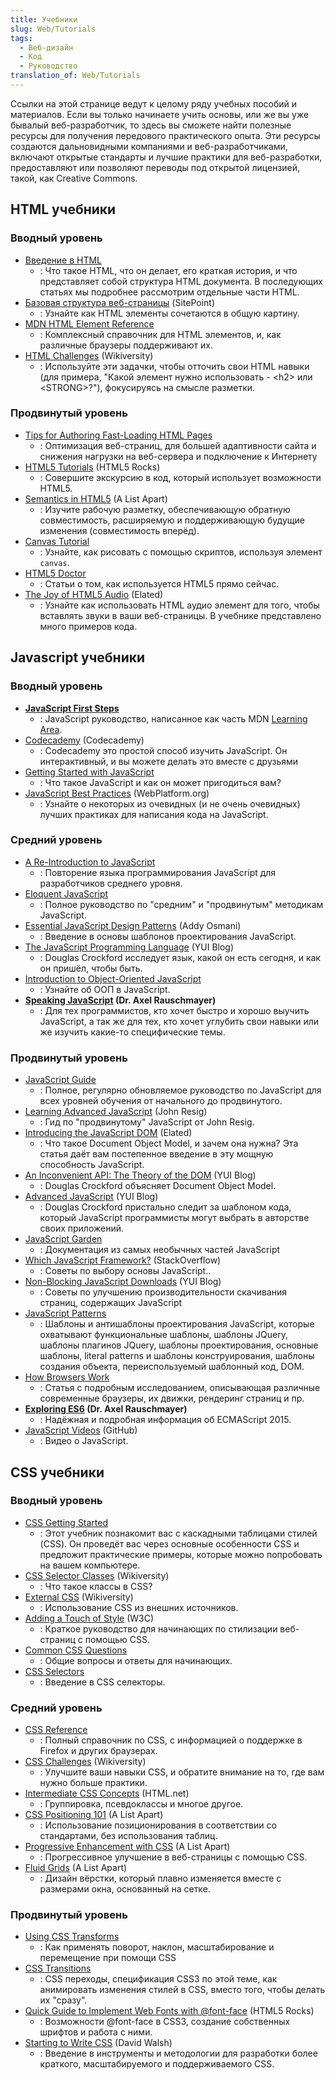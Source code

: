 ```yaml
---
title: Учебники
slug: Web/Tutorials
tags:
  - Веб-дизайн
  - Код
  - Руководство
translation_of: Web/Tutorials
---
```


Ссылки на этой странице ведут к целому ряду учебных пособий и материалов. Если вы только начинаете учить основы, или же вы уже бывалый веб-разработчик, то здесь вы сможете найти полезные ресурсы для получения передового практического опыта. Эти ресурсы создаются дальновидными компаниями и веб-разработчиками, включают открытые стандарты и лучшие практики для веб-разработки, предоставляют или позволяют переводы под открытой лицензией, такой, как Creative Commons.

## HTML учебники

### Вводный уровень

- [Введение в HTML](/ru/docs/Web/Guide/HTML/Introduction)
  - : Что такое HTML, что он делает, его краткая история, и что представляет собой структура HTML документа. В последующих статьях мы подробнее рассмотрим отдельные части HTML.
- [Базовая структура веб-страницы](http://reference.sitepoint.com/html/page-structure) (SitePoint)
  - : Узнайте как HTML элементы сочетаются в общую картину.
- [MDN HTML Element Reference](/ru/docs/HTML/Element)
  - : Комплексный справочник для HTML элементов, и, как различные браузеры поддерживают их.
- [HTML Challenges](http://wikiversity.org/wiki/Web_Design/HTML_Challenges) (Wikiversity)
  - : Используйте эти задачки, чтобы отточить свои HTML навыки (для примера, "Какой элемент нужно использовать - \<h2> или \<STRONG>?"), фокусируясь на смысле разметки.

### Продвинутый уровень

- [Tips for Authoring Fast-Loading HTML Pages](/ru/docs/Tips_for_Authoring_Fast-loading_HTML_Pages)
  - : Оптимизация веб-страниц, для большей адаптивности сайта и снижения нагрузки на веб-сервера и подключение к Интернету
- [HTML5 Tutorials](http://www.html5rocks.com/tutorials/) (HTML5 Rocks)
  - : Совершите экскурсию в код, который использует возможности HTML5.
- [Semantics in HTML5](http://www.alistapart.com/articles/semanticsinhtml5/) (A List Apart)
  - : Изучите рабочую разметку, обеспечивающую обратную совместимость, расширяемую и поддерживающую будущие изменения (совместимость вперёд).
- [Canvas Tutorial](/ru/docs/Canvas_tutorial)
  - : Узнайте, как рисовать с помощью скриптов, используя элемент `canvas`.
- [HTML5 Doctor](http://html5doctor.com/)
  - : Статьи о том, как используется HTML5 прямо сейчас.
- [The Joy of HTML5 Audio](http://www.elated.com/articles/html5-audio/) (Elated)
  - : Узнайте как использовать HTML аудио элемент для того, чтобы вставлять звуки в ваши веб-страницы. В учебнике представлено много примеров кода.

## Javascript учебники

### Вводный уровень

- **[JavaScript First Steps](/ru/docs/Learn/JavaScript/First_steps)**
  - : JavaScript руководство, написанное как часть MDN [Learning Area](/ru/docs/Learn).
- [Codecademy](http://www.codecademy.com/) (Codecademy)
  - : Codecademy это простой способ изучить JavaScript. Он интерактивный, и вы можете делать это вместе с друзьями
- [Getting Started with JavaScript](/ru/docs/Learn/Getting_started_with_the_web/JavaScript_basics)
  - : Что такое JavaScript и как он может пригодиться вам?
- [JavaScript Best Practices](http://dev.opera.com/articles/view/javascript-best-practices/) (WebPlatform.org)
  - : Узнайте о некоторых из очевидных (и не очень очевидных) лучших практиках для написания кода на JavaScript.

### Средний уровень

- [A Re-Introduction to JavaScript](/ru/docs/A_re-introduction_to_JavaScript)
  - : Повторение языка программирования JavaScript для разработчиков среднего уровня.
- [Eloquent JavaScript](http://eloquentjavascript.net/contents.html)
  - : Полное руководство по "средним" и "продвинутым" методикам JavaScript.
- [Essential JavaScript Design Patterns](http://www.addyosmani.com/resources/essentialjsdesignpatterns/book/) (Addy Osmani)
  - : Введение в основы шаблонов проектирования JavaScript.
- [The JavaScript Programming Language](http://www.yuiblog.com/blog/2007/01/24/video-crockford-tjpl/) (YUI Blog)
  - : Douglas Crockford исследует язык, какой он есть сегодня, и как он пришёл, чтобы быть.
- [Introduction to Object-Oriented JavaScript](/ru/docs/Introduction_to_Object-Oriented_JavaScript)
  - : Узнайте об ООП в JavaScript.
- **[Speaking JavaScript](http://speakingjs.com/es5/) (Dr. Axel Rauschmayer)**
  - : Для тех программистов, кто хочет быстро и хорошо выучить JavaScript, а так же для тех, кто хочет углубить свои навыки или же изучить какие-то специфические темы.

### Продвинутый уровень

- [JavaScript Guide](/ru/docs/JavaScript/Guide)
  - : Полное, регулярно обновляемое руководство по JavaScript для всех уровней обучения от начального до продвинутого.
- [Learning Advanced JavaScript](http://ejohn.org/apps/learn/) (John Resig)
  - : Гид по "продвинутому" JavaScript от John Resig.
- [Introducing the JavaScript DOM](http://www.elated.com/articles/javascript-dom-intro/) (Elated)
  - : Что такое Document Object Model, и зачем она нужна? Эта статья даёт вам постепенное введение в эту мощную способность JavaScript.
- [An Inconvenient API: The Theory of the DOM](http://yuiblog.com/blog/2006/10/20/video-crockford-domtheory/) (YUI Blog)
  - : Douglas Crockford объясняет Document Object Model.
- [Advanced JavaScript](http://yuiblog.com/blog/2006/11/27/video-crockford-advjs/) (YUI Blog)
  - : Douglas Crockford пристально следит за шаблоном кода, который JavaScript программисты могут выбрать в авторстве своих приложений.
- [JavaScript Garden](http://bonsaiden.github.com/JavaScript-Garden/)
  - : Документация из самых необычных частей JavaScript
- [Which JavaScript Framework?](http://webcache.googleusercontent.com/search?q=cache:CJYRO48hw9EJ:stackoverflow.com/questions/394601/which-javascript-framework-jquery-vs-dojo-vs) (StackOverflow)
  - : Советы по выбору основы JavaScript..
- [Non-Blocking JavaScript Downloads](http://yuiblog.com/blog/2008/07/22/non-blocking-scripts/) (YUI Blog)
  - : Советы по улучшению производительности скачивания страниц, содержащих JavaScript
- [JavaScript Patterns](http://shichuan.github.io/javascript-patterns)
  - : Шаблоны и антишаблоны проектирования JavaScript, которые охватывают функциональные шаблоны, шаблоны JQuery, шаблоны плагинов JQuery, шаблоны проектирования, основные шаблоны, literal patterns и шаблоны конструирования, шаблоны создания объекта, переиспользуемый шаблонный код, DOM.
- [How Browsers Work](http://www.html5rocks.com/en/tutorials/internals/howbrowserswork/)
  - : Статья с подробным исследованием, описывающая различные современные браузеры, их движки, рендеринг страниц и пр.
- **[Exploring ES6](http://exploringjs.com/es6/) (Dr. Axel Rauschmayer)**
  - : Надёжная и подробная информация об ECMAScript 2015.
- [JavaScript Videos](https://github.com/bolshchikov/js-must-watch) (GitHub)
  - : Видео о JavaScript.

## CSS учебники

### Вводный уровень

- [CSS Getting Started](/ru/docs/CSS/Getting_Started)
  - : Этот учебник познакомит вас с каскадными таблицами стилей (CSS). Он проведёт вас через основные особенности CSS и предложит практические примеры, которые можно попробовать на вашем компьютере.
- [CSS Selector Classes](http://en.wikiversity.org/wiki/Web_Design/CSS_Classes) (Wikiversity)
  - : Что такое классы в CSS?
- [External CSS](http://en.wikiversity.org/wiki/Web_Design/External_CSS) (Wikiversity)
  - : Использование CSS из внешних источников.
- [Adding a Touch of Style](http://www.w3.org/MarkUp/Guide/Style) (W3C)
  - : Краткое руководство для начинающих по стилизации веб-страниц с помощью CSS.
- [Common CSS Questions](/ru/docs/Common_CSS_Questions)
  - : Общие вопросы и ответы для начинающих.
- [CSS Selectors](/ru/docs/Web/Guide/CSS/Getting_started/Selectors)
  - : Введение в CSS селекторы.

### Средний уровень

- [CSS Reference](/ru/docs/CSS/CSS_Reference)
  - : Полный справочник по CSS, с информацией о поддержке в Firefox и других браузерах.
- [CSS Challenges](http://en.wikiversity.org/wiki/Web_Design/CSS_challenges) (Wikiversity)
  - : Улучшите ваши навыки CSS, и обратите внимание на то, где вам нужно больше практики.
- [Intermediate CSS Concepts](http://www.html.net/tutorials/css/) (HTML.net)
  - : Группировка, псевдоклассы и многое другое.
- [CSS Positioning 101](http://www.alistapart.com/articles/css-positioning-101/) (A List Apart)
  - : Использование позиционирования в соответствии со стандартами, без использования таблиц.
- [Progressive Enhancement with CSS](http://www.alistapart.com/articles/progressiveenhancementwithcss/) (A List Apart)
  - : Прогрессивное улучшение в веб-страницы с помощью CSS.
- [Fluid Grids](http://www.alistapart.com/articles/fluidgrids/) (A List Apart)
  - : Дизайн вёрстки, который плавно изменяется вместе с размерами окна, основанный на сетке.

### Продвинутый уровень

- [Using CSS Transforms](/ru/docs/CSS/Using_CSS_transforms)
  - : Как применять поворот, наклон, масштабирование и перемещение при помощи CSS
- [CSS Transitions](/ru/docs/CSS/CSS_transitions)
  - : CSS переходы, спецификация CSS3 по этой теме, как анимировать изменения стилей в CSS, вместо того, чтобы делать их "сразу".
- [Quick Guide to Implement Web Fonts with @font-face](http://www.html5rocks.com/tutorials/webfonts/quick/) (HTML5 Rocks)
  - : Возможности @font-face в CSS3, создание собственных шрифтов и работа с ними.
- [Starting to Write CSS](http://davidwalsh.name/starting-css) (David Walsh)
  - : Введение в инструменты и методологии для разработки более краткого, масштабируемого и поддерживаемого CSS.
